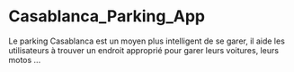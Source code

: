 # Casablanca_Parking_App
 Le parking Casablanca est un moyen plus intelligent de se garer, il aide les utilisateurs à trouver un endroit approprié pour garer leurs voitures, leurs motos ...
